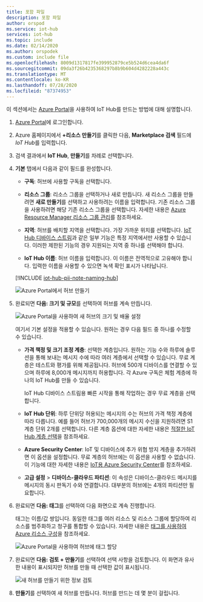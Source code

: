 ```yaml
---
title: 포함 파일
description: 포함 파일
author: orspod
ms.service: iot-hub
services: iot-hub
ms.topic: include
ms.date: 02/14/2020
ms.author: orspodek
ms.custom: include file
ms.openlocfilehash: 8009d1317817fe399952879ce5b524d6cea4da6f
ms.sourcegitcommit: 09da3f26b4235368297b8b9b604d4282228a443c
ms.translationtype: MT
ms.contentlocale: ko-KR
ms.lasthandoff: 07/28/2020
ms.locfileid: "87374953"
---
```

이 섹션에서는 [Azure Portal](https://portal.azure.com)을 사용하여 IoT Hub를 만드는 방법에 대해 설명합니다.

1. [Azure Portal](https://portal.azure.com)에 로그인합니다.

1. Azure 홈페이지에서 **+리소스 만들기**를 클릭한 다음, **Marketplace 검색** 필드에 *IoT Hub*를 입력합니다.

1. 검색 결과에서 **IoT Hub**, **만들기**를 차례로 선택합니다.

1. **기본** 탭에서 다음과 같이 필드를 완성합니다.

   - **구독**: 허브에 사용할 구독을 선택합니다.

   - **리소스 그룹**: 리소스 그룹을 선택하거나 새로 만듭니다. 새 리소스 그룹을 만들려면 **새로 만들기**를 선택하고 사용하려는 이름을 입력합니다. 기존 리소스 그룹을 사용하려면 해당 기존 리소스 그룹을 선택합니다. 자세한 내용은 [Azure Resource Manager 리소스 그룹 관리](/azure/azure-resource-manager/management/manage-resource-groups-portal)를 참조하세요.

   - **지역**: 허브를 배치할 지역을 선택합니다. 가장 가까운 위치를 선택합니다. [IoT Hub 디바이스 스트림](/azure/iot-hub/iot-hub-device-streams-overview)과 같은 일부 기능은 특정 지역에서만 사용할 수 있습니다. 이러한 제한된 기능의 경우 지원되는 지역 중 하나를 선택해야 합니다.

   - **IoT Hub 이름**: 허브 이름을 입력합니다. 이 이름은 전역적으로 고유해야 합니다. 입력한 이름을 사용할 수 있으면 녹색 확인 표시가 나타납니다.

   [!INCLUDE [iot-hub-pii-note-naming-hub](iot-hub-pii-note-naming-hub.md)]

   ![Azure Portal에서 허브 만들기](./media/iot-hub-include-create-hub/iot-hub-create-screen-basics.png)

1. 완료되면 **다음: 크기 및 규모**를 선택하여 허브를 계속 만듭니다.

   ![Azure Portal을 사용하여 새 허브의 크기 및 배율 설정](./media/iot-hub-include-create-hub/iot-hub-create-screen-size-scale.png)

   여기서 기본 설정을 적용할 수 있습니다. 원하는 경우 다음 필드 중 하나를 수정할 수 있습니다. 

    - **가격 책정 및 크기 조정 계층**: 선택한 계층입니다. 원하는 기능 수와 하루에 솔루션을 통해 보내는 메시지 수에 따라 여러 계층에서 선택할 수 있습니다. 무료 계층은 테스트와 평가를 위해 제공됩니다. 허브에 500개 디바이스를 연결할 수 있으며 하루에 8,000개 메시지까지 허용합니다. 각 Azure 구독은 체험 계층에 하나의 IoT Hub를 만들 수 있습니다. 

      IoT Hub 디바이스 스트림용 빠른 시작을 통해 작업하는 경우 무료 계층을 선택합니다.

    - **IoT Hub 단위**: 하루 단위당 허용되는 메시지의 수는 허브의 가격 책정 계층에 따라 다릅니다. 예를 들어 허브가 700,000개의 메시지 수신을 지원하려면 S1 계층 단위 2개를 선택합니다.
    다른 계층 옵션에 대한 자세한 내용은 [적절한 IoT Hub 계층 선택](/azure/iot-hub/iot-hub-scaling)을 참조하세요.

    - **Azure Security Center**: IoT 및 디바이스에 추가 위협 방지 계층을 추가하려면 이 옵션을 설정합니다. 무료 계층의 허브에는 이 옵션을 사용할 수 없습니다. 이 기능에 대한 자세한 내용은 [IoT용 Azure Security Center](https://docs.microsoft.com/azure/asc-for-iot/)를 참조하세요.

    - **고급 설정** > **디바이스-클라우드 파티션**: 이 속성은 디바이스-클라우드 메시지를 메시지의 동시 판독기 수와 연결합니다. 대부분의 허브에는 4개의 파티션만 필요합니다.

1.  완료되면 **다음: 태그**를 선택하여 다음 화면으로 계속 진행합니다.

    태그는 이름/값 쌍입니다. 동일한 태그를 여러 리소스 및 리소스 그룹에 할당하여 리소스를 범주화하고 청구를 통합할 수 있습니다. 자세한 내용은 [태그를 사용하여 Azure 리소스 구성](/azure/azure-resource-manager/management/tag-resources)을 참조하세요.

    ![Azure Portal을 사용하여 허브에 태그 할당](./media/iot-hub-include-create-hub/iot-hub-create-tabs.png)

1.  완료되면 **다음: 검토 + 만들기**를 선택하여 선택 사항을 검토합니다. 이 화면과 유사한 내용이 표시되지만 허브를 만들 때 선택한 값이 표시됩니다. 

    ![새 허브를 만들기 위한 정보 검토](./media/iot-hub-include-create-hub/iot-hub-create-review.png)

1.  **만들기**를 선택하여 새 허브를 만듭니다. 허브를 만드는 데 몇 분이 걸립니다.
